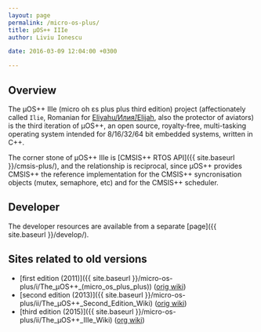 ```yaml
---
layout: page
permalink: /micro-os-plus/
title: µOS++ IIIe
author: Liviu Ionescu

date: 2016-03-09 12:04:00 +0300

---
```


## Overview

The µOS++ IIIe (micro oh ɛs plus plus third edition) project  (affectionately called `Ilie`, Romanian for [Eliyahu/Илия́/Elijah](http://en.wikipedia.org/wiki/Elijah), also the protector of aviators) is the third iteration of µOS++, an open source, royalty-free, multi-tasking operating system intended for 8/16/32/64 bit embedded systems, written in C++.

The corner stone of µOS++ IIIe is [CMSIS++ RTOS API]({{ site.baseurl }}/cmsis-plus/), and the relationship is reciprocal, since µOS++ provides CMSIS++ the reference implementation for the CMSIS++ syncronisation objects (mutex, semaphore, etc) and for the CMSIS++ scheduler.

## Developer

The developer resources are available from a separate [page]({{ site.baseurl }}/develop/).

## Sites related to old versions

* [first edition (2011)]({{ site.baseurl }}/micro-os-plus/i/The_µOS++_(micro_os_plus_plus)) ([orig wiki](http://micro-os-plus.sourceforge.net/old-wiki/))
* [second edition (2013)]({{ site.baseurl }}/micro-os-plus/ii/The_µOS++_Second_Edition_Wiki) ([orig wiki](http://micro-os-plus.sourceforge.net/wiki/The_µOS%2B%2B_Second_Edition_Wiki))
* [third edition (2015)]({{ site.baseurl }}/micro-os-plus/ii/The_µOS++_IIIe_Wiki) ([org wiki](http://micro-os-plus.sourceforge.net/wiki/The_µOS%2B%2B_IIIe_Wiki))
